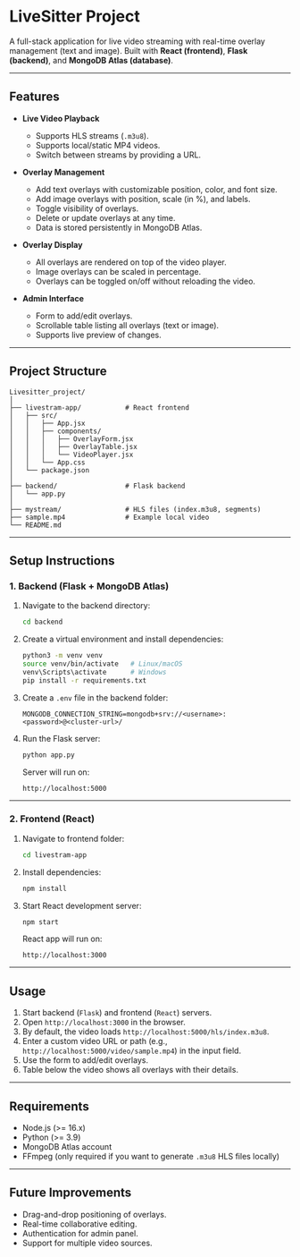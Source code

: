 # LiveSitter Project

A full-stack application for live video streaming with real-time overlay management (text and image).
Built with **React (frontend)**, **Flask (backend)**, and **MongoDB Atlas (database)**.

---

## Features

* **Live Video Playback**

  * Supports HLS streams (`.m3u8`).
  * Supports local/static MP4 videos.
  * Switch between streams by providing a URL.

* **Overlay Management**

  * Add text overlays with customizable position, color, and font size.
  * Add image overlays with position, scale (in %), and labels.
  * Toggle visibility of overlays.
  * Delete or update overlays at any time.
  * Data is stored persistently in MongoDB Atlas.

* **Overlay Display**

  * All overlays are rendered on top of the video player.
  * Image overlays can be scaled in percentage.
  * Overlays can be toggled on/off without reloading the video.

* **Admin Interface**

  * Form to add/edit overlays.
  * Scrollable table listing all overlays (text or image).
  * Supports live preview of changes.

---

## Project Structure

```
Livesitter_project/
│
├── livestram-app/           # React frontend
│   ├── src/
│   │   ├── App.jsx
│   │   ├── components/
│   │   │   ├── OverlayForm.jsx
│   │   │   ├── OverlayTable.jsx
│   │   │   └── VideoPlayer.jsx
│   │   └── App.css
│   └── package.json
│
├── backend/                 # Flask backend
│   └── app.py
│
├── mystream/                # HLS files (index.m3u8, segments)
├── sample.mp4               # Example local video
└── README.md
```

---

## Setup Instructions

### 1. Backend (Flask + MongoDB Atlas)

1. Navigate to the backend directory:

   ```bash
   cd backend
   ```

2. Create a virtual environment and install dependencies:

   ```bash
   python3 -m venv venv
   source venv/bin/activate   # Linux/macOS
   venv\Scripts\activate      # Windows
   pip install -r requirements.txt
   ```

3. Create a `.env` file in the backend folder:

   ```
   MONGODB_CONNECTION_STRING=mongodb+srv://<username>:<password>@<cluster-url>/
   ```

4. Run the Flask server:

   ```bash
   python app.py
   ```

   Server will run on:

   ```
   http://localhost:5000
   ```

---

### 2. Frontend (React)

1. Navigate to frontend folder:

   ```bash
   cd livestram-app
   ```

2. Install dependencies:

   ```bash
   npm install
   ```

3. Start React development server:

   ```bash
   npm start
   ```

   React app will run on:

   ```
   http://localhost:3000
   ```

---

## Usage

1. Start backend (`Flask`) and frontend (`React`) servers.
2. Open `http://localhost:3000` in the browser.
3. By default, the video loads `http://localhost:5000/hls/index.m3u8`.
4. Enter a custom video URL or path (e.g., `http://localhost:5000/video/sample.mp4`) in the input field.
5. Use the form to add/edit overlays.
6. Table below the video shows all overlays with their details.

---

## Requirements

* Node.js (>= 16.x)
* Python (>= 3.9)
* MongoDB Atlas account
* FFmpeg (only required if you want to generate `.m3u8` HLS files locally)

---

## Future Improvements

* Drag-and-drop positioning of overlays.
* Real-time collaborative editing.
* Authentication for admin panel.
* Support for multiple video sources.